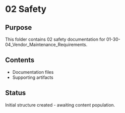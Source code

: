 # 02 Safety

## Purpose
This folder contains 02 safety documentation for 01-30-04_Vendor_Maintenance_Requirements.

## Contents
- Documentation files
- Supporting artifacts

## Status
Initial structure created - awaiting content population.
